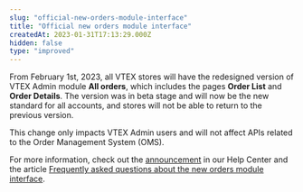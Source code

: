 ```yaml
---
slug: "official-new-orders-module-interface"
title: "Official new orders module interface"
createdAt: 2023-01-31T17:13:29.000Z
hidden: false
type: "improved"
---
```


From February 1st, 2023, all VTEX stores will have the redesigned version of VTEX Admin module **All orders**, which includes the pages **Order List** and **Order Details**. The version was in beta stage and will now be the new standard for all accounts, and stores will not be able to return to the previous version. 

This change only impacts VTEX Admin users and will not affect APIs related to the Order Management System (OMS).

For more information, check out the [announcement](https://help.vtex.com/en/announcements/nova-interface-modulo-pedidos-oficial--r647iGCF2d4Xjll6r0Etz) in our Help Center and the article [Frequently asked questions about the new orders module interface](https://help.vtex.com/en/tutorial/perguntas-frequentes-nova-interface-modulo-pedidos--1mgSrqT2X3lxIkccEv8bLW).